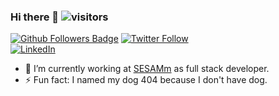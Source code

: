 ### Hi there 👋  ![visitors](https://visitor-badge.glitch.me/badge?page_id=Aina261)


[![Github Followers Badge](https://img.shields.io/github/followers/Aina261?style=social)](https://github.com/Aina261)
[![Twitter Follow](https://img.shields.io/twitter/follow/Aina261_?style=social)](https://twitter.com/Aina261_) <br />
[![LinkedIn](https://img.shields.io/badge/linkedin-%230077B5.svg?&style=for-the-badge&logo=linkedin&logoColor=white)](https://www.linkedin.com/in/arnaud-ramiarasoa/)


- 🔭 I’m currently working at [SESAMm](https://www.sesamm.com/) as full stack developer. 
- ⚡ Fun fact: I named my dog 404 because I don't have dog.
